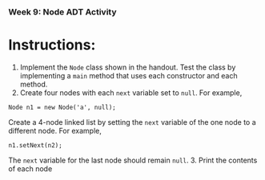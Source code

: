 ### Week 9: Node ADT Activity

# Instructions:
1. Implement the `Node` class shown in the handout. Test the class by implementing a `main` method that uses each constructor and each method.
2. Create four nodes with each `next` variable set to `null`. For example,
```
Node n1 = new Node('a', null);
```
Create a 4-node linked list by setting the `next` variable of the one node to a different node. For example,
```
n1.setNext(n2);
```
The `next` variable for the last node should remain `null`.
3. Print the contents of each node